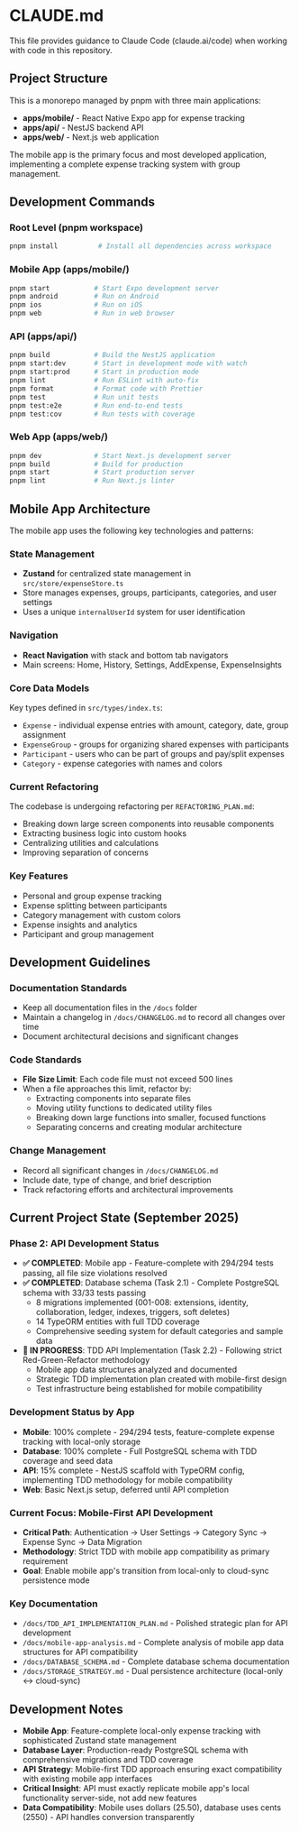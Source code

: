 # CLAUDE.md

This file provides guidance to Claude Code (claude.ai/code) when working with code in this repository.

## Project Structure

This is a monorepo managed by pnpm with three main applications:

- **apps/mobile/** - React Native Expo app for expense tracking
- **apps/api/** - NestJS backend API 
- **apps/web/** - Next.js web application

The mobile app is the primary focus and most developed application, implementing a complete expense tracking system with group management.

## Development Commands

### Root Level (pnpm workspace)
```bash
pnpm install          # Install all dependencies across workspace
```

### Mobile App (apps/mobile/)
```bash
pnpm start           # Start Expo development server
pnpm android         # Run on Android
pnpm ios             # Run on iOS  
pnpm web             # Run in web browser
```

### API (apps/api/)
```bash
pnpm build           # Build the NestJS application
pnpm start:dev       # Start in development mode with watch
pnpm start:prod      # Start in production mode
pnpm lint            # Run ESLint with auto-fix
pnpm format          # Format code with Prettier
pnpm test            # Run unit tests
pnpm test:e2e        # Run end-to-end tests
pnpm test:cov        # Run tests with coverage
```

### Web App (apps/web/)
```bash
pnpm dev             # Start Next.js development server
pnpm build           # Build for production
pnpm start           # Start production server
pnpm lint            # Run Next.js linter
```

## Mobile App Architecture

The mobile app uses the following key technologies and patterns:

### State Management
- **Zustand** for centralized state management in `src/store/expenseStore.ts`
- Store manages expenses, groups, participants, categories, and user settings
- Uses a unique `internalUserId` system for user identification

### Navigation
- **React Navigation** with stack and bottom tab navigators
- Main screens: Home, History, Settings, AddExpense, ExpenseInsights

### Core Data Models
Key types defined in `src/types/index.ts`:
- `Expense` - individual expense entries with amount, category, date, group assignment
- `ExpenseGroup` - groups for organizing shared expenses with participants
- `Participant` - users who can be part of groups and pay/split expenses
- `Category` - expense categories with names and colors

### Current Refactoring
The codebase is undergoing refactoring per `REFACTORING_PLAN.md`:
- Breaking down large screen components into reusable components
- Extracting business logic into custom hooks
- Centralizing utilities and calculations
- Improving separation of concerns

### Key Features
- Personal and group expense tracking
- Expense splitting between participants
- Category management with custom colors
- Expense insights and analytics
- Participant and group management

## Development Guidelines

### Documentation Standards
- Keep all documentation files in the `/docs` folder
- Maintain a changelog in `/docs/CHANGELOG.md` to record all changes over time
- Document architectural decisions and significant changes

### Code Standards
- **File Size Limit**: Each code file must not exceed 500 lines
- When a file approaches this limit, refactor by:
  - Extracting components into separate files
  - Moving utility functions to dedicated utility files
  - Breaking down large functions into smaller, focused functions
  - Separating concerns and creating modular architecture

### Change Management
- Record all significant changes in `/docs/CHANGELOG.md`
- Include date, type of change, and brief description
- Track refactoring efforts and architectural improvements

## Current Project State (September 2025)

### Phase 2: API Development Status
- **✅ COMPLETED**: Mobile app - Feature-complete with 294/294 tests passing, all file size violations resolved
- **✅ COMPLETED**: Database schema (Task 2.1) - Complete PostgreSQL schema with 33/33 tests passing
  - 8 migrations implemented (001-008: extensions, identity, collaboration, ledger, indexes, triggers, soft deletes)
  - 14 TypeORM entities with full TDD coverage
  - Comprehensive seeding system for default categories and sample data
- **🚧 IN PROGRESS**: TDD API Implementation (Task 2.2) - Following strict Red-Green-Refactor methodology
  - Mobile app data structures analyzed and documented
  - Strategic TDD implementation plan created with mobile-first design
  - Test infrastructure being established for mobile compatibility

### Development Status by App
- **Mobile**: 100% complete - 294/294 tests, feature-complete expense tracking with local-only storage
- **Database**: 100% complete - Full PostgreSQL schema with TDD coverage and seed data
- **API**: 15% complete - NestJS scaffold with TypeORM config, implementing TDD methodology for mobile compatibility
- **Web**: Basic Next.js setup, deferred until API completion

### Current Focus: Mobile-First API Development
- **Critical Path**: Authentication → User Settings → Category Sync → Expense Sync → Data Migration
- **Methodology**: Strict TDD with mobile app compatibility as primary requirement
- **Goal**: Enable mobile app's transition from local-only to cloud-sync persistence mode

### Key Documentation
- `/docs/TDD_API_IMPLEMENTATION_PLAN.md` - Polished strategic plan for API development
- `/docs/mobile-app-analysis.md` - Complete analysis of mobile app data structures for API compatibility
- `/docs/DATABASE_SCHEMA.md` - Complete database schema documentation
- `/docs/STORAGE_STRATEGY.md` - Dual persistence architecture (local-only ↔ cloud-sync)

## Development Notes

- **Mobile App**: Feature-complete local-only expense tracking with sophisticated Zustand state management
- **Database Layer**: Production-ready PostgreSQL schema with comprehensive migrations and TDD coverage
- **API Strategy**: Mobile-first TDD approach ensuring exact compatibility with existing mobile app interfaces
- **Critical Insight**: API must exactly replicate mobile app's local functionality server-side, not add new features
- **Data Compatibility**: Mobile uses dollars (25.50), database uses cents (2550) - API handles conversion transparently